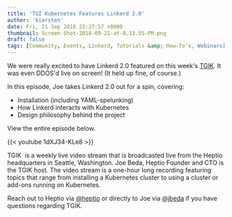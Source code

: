 ```yaml
---
title: 'TGI Kubernetes Features Linkerd 2.0'
author: 'kiersten'
date: Fri, 21 Sep 2018 23:27:57 +0000
thumbnail: Screen-Shot-2018-09-21-at-8.13.55-PM.png
draft: false
tags: [Community, Events, Linkerd, Tutorials &amp; How-To's, Webinars]
---
```


We were really excited to have Linkerd 2.0 featured on this week's [TGIK](https://www.youtube.com/channel/UCjQU5ZI2mHswy7OOsii_URg). It was even DDOS'd live on screen! (It held up fine, of course.)

In this episode, Joe takes Linkerd 2.0 out for a spin, covering:

- Installation (including YAML-spelunking)
- How Linkerd interacts with Kubernetes
- Design philosophy behind the project

View the entire episode below.

{{< youtube 1dXJ34-KLe8 >}}

TGIK  is a weekly live video stream that is broadcasted live from the Heptio headquarters in Seattle, Washington. Joe Beda, Heptio Founder and CTO is the TGIK host. The video stream is a one-hour long recording featuring topics that range from installing a Kubernetes cluster to using a cluster or add-ons running on Kubernetes.

Reach out to Heptio via [@heptio](https://twitter.com/heptio) or directly to Joe via [@jbeda](https://twitter.com/jbeda) if you have questions regarding TGIK.
